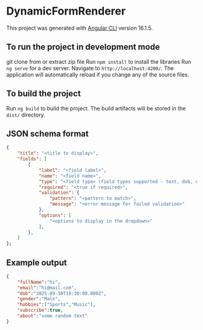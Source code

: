 # DynamicFormRenderer

This project was generated with [Angular CLI](https://github.com/angular/angular-cli) version 16.1.5.

## To run the project in development mode
git clone from or extract zip file
Run `npm install` to install the libraries
Run `ng serve` for a dev server. Navigate to `http://localhost:4200/`. The application will automatically reload if you change any of the source files.

## To build the project

Run `ng build` to build the project. The build artifacts will be stored in the `dist/` directory.

## JSON schema format
```json
{
    "title": "<title to display>",
    "fields": [
        {
            "label": "<field label>",
            "name": "<field name>",
            "type": "<field type> (field types supported - text, dob, dropdown, multiselect, checkbox, textarea)",
            "required": "<true if required>",
            "validation": {
                "pattern": "<pattern to match>",
                "message": "<error message for failed validation>"
            },
            "options": [
                "<options to display in the dropdown>"
            ],
        },
    ]
};
```

## Example output
```json
{
    "fullName":"hi",
    "email":"hi@mail.com",
    "dob":"2025-09-30T18:30:00.000Z",
    "gender":"Male",
    "hobbies":["Sports","Music"],
    "subscribe":true,
    "about":"some random text"
}
```